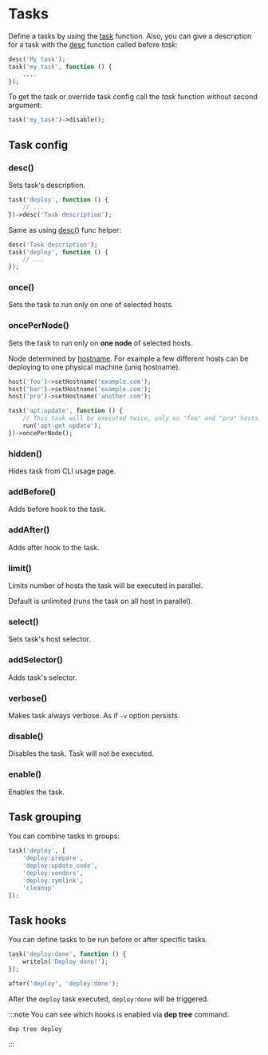 # Tasks

Define a tasks by using the [task](api.md#task) function. Also, you can give a description
for a task with the [desc](api.md#desc) function called before _task_:

```php
desc('My task');
task('my_task', function () {
    ....
});
```

To get the task or override task config call the _task_ function without second argument:

```php
task('my_task')->disable();
```

## Task config

### desc()

Sets task's description.

```php
task('deploy', function () {
    // ...
})->desc('Task description');
```

Same as using [desc()](api.md#desc) func helper:

```php
desc('Task description');
task('deploy', function () {
    // ...
});
```

### once()

Sets the task to run only on one of selected hosts.

### oncePerNode()

Sets the task to run only on **one node** of selected hosts.

Node determined by [hostname](hosts.md#hostname). For example a few different
hosts can be deploying to one physical machine (uniq hostname).

```php
host('foo')->setHostname('example.com');
host('bar')->setHostname('example.com');
host('pro')->setHostname('another.com');

task('apt:update', function () {
    // This task will be executed twice, only on "foo" and "pro" hosts.
    run('apt-get update');
})->oncePerNode();
```

### hidden()

Hides task from CLI usage page.

### addBefore()

Adds before hook to the task.

### addAfter()

Adds after hook to the task.

### limit()

Limits number of hosts the task will be executed in parallel.

Default is unlimited (runs the task on all host in parallel).

### select()

Sets task's host selector.

### addSelector()

Adds task's selector.

### verbose()

Makes task always verbose. As if `-v` option persists.

### disable()

Disables the task. Task will not be executed.

### enable()

Enables the task.

## Task grouping

You can combine tasks in groups:

```php
task('deploy', [
    'deploy:prepare',
    'deploy:update_code',
    'deploy:vendors',
    'deploy:symlink',
    'cleanup'
]);
```

## Task hooks

You can define tasks to be run before or after specific tasks.

```php
task('deploy:done', function () {
    writeln('Deploy done!');
});

after('deploy', 'deploy:done');
```

After the `deploy` task executed, `deploy:done` will be triggered.

:::note
You can see which hooks is enabled via **dep tree** command.

```
dep tree deploy
```

:::
